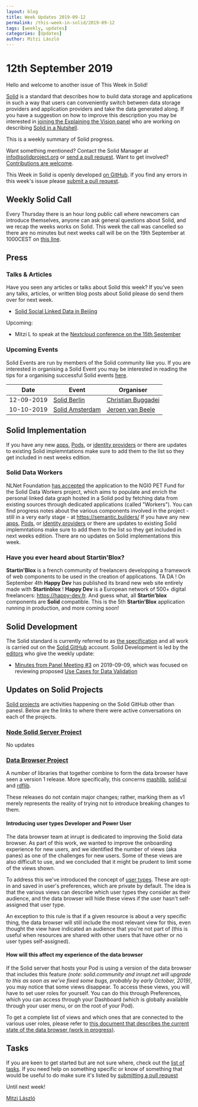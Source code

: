 ```yaml
---
layout: blog
title: Week Updates 2019-09-12
permalink: /this-week-in-solid/2019-09-12
tags: [weekly, updates]
categories: [Updates]
author: Mitzi László
---
```


# 12th September 2019

Hello and welcome to another issue of This Week in Solid!

[Solid](https://solidproject.org/information/) is a standard that describes how to build data storage and applications in such a way that users can conveniently switch between data storage providers and application providers and take the data generated along. If you have a suggestion on how to improve this description you may be interested in [joining the Explaining the Vision panel](https://github.com/solid/process/blob/master/panels.md#explaining-the-vision-panel) who are working on describing [Solid in a Nutshell](https://github.com/solid/Explaining-the-Vision-Panel).

This is a weekly summary of Solid progress.

Want something mentioned? Contact the Solid Manager at info@solidproject.org or [send a pull request](https://github.com/solid/information/edit/master/weekly-updates/next.md). Want to get involved? [Contributions are welcome](https://github.com/solid/information#develop).

This Week in Solid is openly developed [on GitHub](https://github.com/solid/information/edit/master/weekly-updates/next.md). If you find any errors in this week's issue please [submit a pull request](https://github.com/solid/information/pulls).

## Weekly Solid Call
Every Thursday there is an hour long public call where newcomers can introduce themselves, anyone can ask general questions about Solid, and we recap the weeks works on Solid. This week the call was cancelled so there are no minutes but next weeks call will be on the 19th September at 1000CEST on [this line](https://zoom.us/j/121552099).

## Press

### Talks & Articles
Have you seen any articles or talks about Solid this week? If you've seen any talks, articles, or written blog posts about Solid please do send them over for next week.

* [Solid Social Linked Data in Beijing](https://github.com/learnsolid/meetup/blob/master/2019-09-08%20:%20Beijing%20SoLiD%20Social%20Linked%20Data.pdf)

Upcoming:
* Mitzi L to speak at the [Nextcloud conference on the 15th September](https://nextcloud.com/conf-2019/)

### Upcoming Events
Solid Events are run by members of the Solid community like you. If you are interested in organising a Solid Event you may be interested in reading the tips for a organising successful Solid events [here](https://github.com/solid/information/blob/master/solid-events.md).

|Date|Event|Organiser|
| ------------- | ------------- |------------- |
|12-09-2019|[Solid Berlin](https://www.eventbrite.com/e/solid-meetup-berlin-tickets-70748445505)|[Christian Buggadei](https://github.com/JollyOrc)|
|10-10-2019|[Solid Amsterdam](https://www.meetup.com/nl-NL/Solid-Netherlands/events/263745707)|[Jeroen van Beele](https://github.com/jjvbeele)|

## Solid Implementation

If you have any new [apps](https://github.com/solid/solid-apps), [Pods](https://github.com/solid/pods), or [identity providers](https://github.com/solid/solid-idp-list) or there are updates to existing Solid implemntations make sure to add them to the list so they get included in next weeks edition.

### Solid Data Workers
NLNet Foundation [has accepted](https://nlnet.nl/project/SOLIDdataworkers/) the application to the NGI0 PET Fund for the Solid Data Workers project, which aims to populate and enrich the personal linked data graph hosted in a Solid pod by fetching data from existing sources through dedicated applications (called "Workers"). You can find progress notes about the various components involved in the project - still in a very early stage - at https://semantic.builders/
If you have any new [apps](https://github.com/solid/solid-apps), [Pods](https://github.com/solid/pods), or [identity providers](https://github.com/solid/solid-idp-list) or there are updates to existing Solid implemntations make sure to add them to the list so they get included in next weeks edition. There are no updates on Solid implementations this week.

### Have you ever heard about Startin'Blox? 
**Startin'Blox** is a french community of freelancers developping a framework of web components to be used in the creation of applications. TA DA ! On September 4th **Happy Dev** has published its brand new web site entirely made with **Startinblox** ! **Happy Dev** is a European network of 500+ digital freelancers: https://happy-dev.fr. And guess what, all **Startin’blox** components are **Solid** compatible. This is the 5th **Startin’Blox** application running in production, and more coming soon!

## Solid Development 
The Solid standard is currently referred to as [the specification](https://github.com/solid/specification) and all work is carried out on the [Solid GitHub](https://github.com/solid) account. Solid Development is led by the [editors](https://github.com/solid/process/blob/master/editors.md) who give the weekly update: 

* [Minutes from Panel Meeting #3](https://github.com/solid/data-interoperability-panel/blob/master/meetings/3-20190909.md#minutes) on 2019-09-09, which was focused on reviewing proposed [Use Cases for Data Validation](https://github.com/solid/data-interoperability-panel/pull/23)

## Updates on Solid Projects
[Solid projects](https://github.com/orgs/solid/projects) are activities happening on the Solid GitHub other than panesl. Below are the links to where there were active conversations on each of the projects.

### [Node Solid Server Project](https://github.com/orgs/solid/projects/2)
No updates

### [Data Browser Project](https://github.com/orgs/solid/projects/4)

A number of libraries that together combine to form the data browser have seen a version 1 release. More specifically, this concerns [mashlib](https://www.npmjs.com/package/mashlib), [solid-ui](https://www.npmjs.com/package/solid-ui) and [rdflib](https://www.npmjs.com/package/rdflib).

These releases do not contain major changes; rather, marking them as v1 merely represents the reality of trying not to introduce breaking changes to them.

#### Introducing user types Developer and Power User

The data browser team at inrupt is dedicated to improving the Solid data browser. As part of this work, we wanted to improve the onboarding experience for new users, and we identified the number of views (aka panes) as one of the challenges for new users. Some of these views are also difficult to use, and we concluded that it might be prudent to limit some of the views shown.

To address this we've introduced the concept of [user types](https://megoth.inrupt.net/public/SolidDataBrowser//current.html#user-types---developer-and-power-user). These are opt-in and saved in user's preferences, which are private by default. The idea is that the various views can describe which user types they consider as their audience, and the data browser will hide these views if the user hasn't self-assigned that user type.

An exception to this rule is that if a given resource is about a very specific thing, the data browser will still include the most relevant view for this, even thought the view have indicated an audience that you're not part of (this is useful when resources are shared with other users that have other or no user types self-assigned).

#### How will this affect my experience of the data browser

If the Solid server that hosts your Pod is using a version of the data browser that includes this feature _(note: solid.community and inrupt.net will upgrade to this as soon as we've fixed some bugs, probably by early October, 2019)_, you may notice that some views disappear. To access these views, you will have to set user roles for yourself. You can do this through Preferences, which you can access through your Dashboard (which is globally available through your user menu, or on the root of your Pod).

To get a complete list of views and which ones that are connected to the various user roles, please refer to [this document that describes the current state of the data browser (work in progress)](https://megoth.inrupt.net/public/SolidDataBrowser//current.html#conceptual-model-of-panes-in-the-current-data-browser).

## Tasks
If you are keen to get started but are not sure where, check out the [list of tasks](https://github.com/solid/information/blob/master/tasks.md). If you need help on something specific or know of something that would be useful to do make sure it's listed by [submitting a pull request](https://github.com/solid/information/blob/master/tasks.md)

Until next week!

[Mitzi László](https://github.com/Mitzi-Laszlo)
